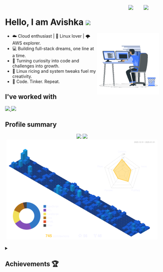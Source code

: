 <!-- Header icons -->
<div>
 <!-- Day and Night icons -->
  <a href="https://github.com/settings/appearance#gh-light-mode-only">  
  <img src="https://raw.githubusercontent.com/Tarikul-Islam-Anik/Animated-Fluent-Emojis/master/Emojis/Travel%20and%20places/Sun%20with%20Face.png" width="50" align="right" />
  </a>

  <a href="https://github.com/settings/appearance#gh-dark-mode-only">
  <img src="https://raw.githubusercontent.com/Tarikul-Islam-Anik/Animated-Fluent-Emojis/master/Emojis/Travel%20and%20places/First%20Quarter%20Moon%20Face.png" width="50" align="right" />
  </a>
</div>

<h1> Hello, I am Avishka <img src = "https://media3.giphy.com/media/ZDNQdzCUjIK9VNUE2c/giphy.webp" width = "70"/></h1>
<div align="left">

<picture>
    <img src="images/coding.gif" width="40%" align="right" />
 </picture>

<!--   About me -->
* ☁️ Cloud enthusiast | 🐧 Linux lover | 🌩️ AWS explorer.   
* 💻 Building full-stack dreams, one line at a time.  
* 🚀 Turning curiosity into code and challenges into growth.  
* 🎨 Linux ricing and system tweaks fuel my creativity.  
* 🌟 Code. Tinker. Repeat.

<!-- Programming languages -->
<h2>I've worked with</h2>
<a href="https://github.com/avishka2k#gh-light-mode-only">
 <img src="https://skillicons.dev/icons?i=aws,gcp,jenkins,terraform,ansible,linux,redhat,kubernetes,docker,heroku,gitlab,git,github,githubactions,flutter,bash,php,java,js,ts,py,nodejs,cs,vim,postman,vscode,visualstudio,mysql,postgres,linkedin,npm,nestjs,react,spring,dotnet,flask&theme=light&perline=8" />
</a>
<a href="https://github.com/avishka2k#gh-dark-mode-only">
 <img src="https://skillicons.dev/icons?i=aws,gcp,jenkins,terraform,ansible,linux,redhat,kubernetes,docker,heroku,gitlab,git,github,githubactions,flutter,bash,php,java,js,ts,py,nodejs,cs,vim,postman,vscode,visualstudio,mysql,postgres,linkedin,npm,nestjs,react,spring,dotnet,flask&theme=dark&perline=8" />
</a>

<!-- Profile summary -->
<h2>Profile summary </h2>
<div align="center">
 <picture align = "left">
     <img width="47%" src="https://github-readme-stats.vercel.app/api?username=Avishka2k&custom_title=Avishka's+Github+Stats&show_icons=true&hide_border=true&count_private=true&bg_color=00000000&title_color=58a6fe&text_color=878787&icon_color=58a6fe&cache_seconds=1800" />
  </picture>
<picture align = "left">
     <img width="47%" src="https://github-readme-streak-stats.herokuapp.com/?user=avishka2k&background=00000000&hide_border=true&stroke=878787&ring=4c8ed9&fire=4c8ed9&currStreakNum=878787&sideNums=878787&currStreakLabel=878787&sideLabels=878787&dates=878787" />
</picture>
  <picture align = "right">
    <source media="(prefers-color-scheme: light)" srcset="images/profile-custom-season.svg" width = "98%">
    <img src="images/profile-custom-night-view.svg" width = "98%"/>
  </picture>
</div>

<br/>

<details>
<summary><h2>Achievements 🏆</h2></summary>

[![@avishka2k's Holopin board](https://holopin.me/avishka2k)](https://holopin.io/@avishka2k)

<div align="center">
<img width="150" src="https://user-images.githubusercontent.com/86360412/214757966-662518c6-1388-45c1-8cc3-398c9ba11a28.png" alt="Postman API Fundamentals Student Expert Bagde" />
<img width="150" src="https://user-images.githubusercontent.com/86360412/214763352-e6e1016c-6581-4e27-8694-b5fc8eba95f9.png" alt="DevOps Badge"/>
<img width="130" src="https://user-images.githubusercontent.com/86360412/214763691-6c14f5d6-0a46-4052-b409-f41d483d8716.png"/>
</div>

</details>

<!-- Resources -->
<!-- GitHub Stats: https://github.com/anuraghazra/github-readme-stats -->

